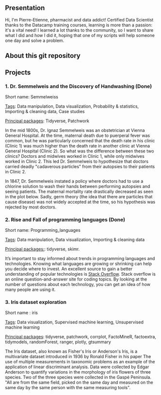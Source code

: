 ## Presentation 

Hi, I'm Pierre-Etienne, pharmacist and data addict! Certified Data Scientist thanks to the Datacamp training courses, learning is more than a passion: it's a vital need! 
I learned a lot thanks to the community, so I want to share what I did and how I did it, hoping that one of my scripts will help someone one day and solve a problem.

## About this git repository


## Projects
### 1. Dr. Semmelweis and the Discovery of Handwashing (Done)

Short name: Semmelweiss

<u>Tags</u>: Data manipulation, Data visualization, Probability & statistics, Importing & cleaning data, Case studies

<u>Principal packages</u>: Tidyverse, Patchwork

In the mid 1800s, Dr. Ignaz Semmelweis was an obstetrician at Vienna General Hospital. At the time, maternal death due to puerperal fever was common, but he was particularly concerned that the death rate in his clinic (Clinic 1) was much higher than the death rate in another clinic at Vienna General Hospital (Clinic 2). So what was the difference between these two clinics? Doctors and midwives worked in Clinic 1, while only midwives worked in Clinic 2. This led Dr. Semmelweis to hypothesize that doctors carried deadly "cadaverous particles" from their autopsies to their patients in Clinic 2.

In 1847, Dr. Semmelweis instated a policy where doctors had to use a chlorine solution to wash their hands between performing autopsies and seeing patients. The maternal mortality rate drastically decreased as seen in the plot below. Sadly, germ theory (the idea that there are particles that cause disease) was not widely accepted at the time, so his hypothesis was rejected by most doctors.

### 2. Rise and Fall of programming languages (Done)

Short name: Programming_languages

<u>Tags</u>: Data manipulation, Data visualization, Importing & cleaning data

<u>Principal packages:</u>: tidyverse, skimr.

It’s important to stay informed about trends in programming languages and technologies. Knowing what languages are growing or shrinking can help you decide where to invest. An excellent source to gain a better understanding of popular technologies is [Stack Overflow](https://stackoverflow.com/). Stack overflow is an online question-and-answer site for coding topics. By looking at the number of questions about each technology, you can get an idea of how many people are using it.

### 3. Iris dataset exploration

Short name : iris

<u>Tags</u>: Data visualization, Supervised machine learning, Unsupervised machine learning 

<u>Principal packages</u>: tidyverse, patchwork, corrplot, FactoMineR, factoextra, tidymodels, randomForest, ranger, plotly, gtsummary

The Iris dataset, also known as Fisher's Iris or Anderson's Iris, is a multivariate dataset introduced in 1936 by Ronald Fisher in his paper The use of multiple measurements in taxonomic problems as an example of the application of linear discriminant analysis. Data were collected by Edgar Anderson to quantify variations in the morphology of iris flowers of three species. Two of the three species were collected in the Gaspé Peninsula. "All are from the same field, picked on the same day and measured on the same day by the same person with the same measuring tools".




